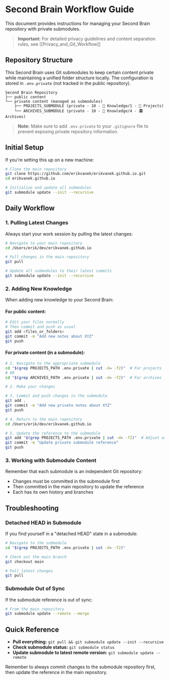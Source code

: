 # Second Brain Workflow Guide

This document provides instructions for managing your Second Brain repository with private submodules.

> **Important:** For detailed privacy guidelines and content separation rules, see [[Privacy_and_Git_Workflow]]

## Repository Structure

This Second Brain uses Git submodules to keep certain content private while maintaining a unified folder structure locally. The configuration is stored in `.env.private` (not tracked in the public repository).

```
Second Brain Repository
├── public content
└── private content (managed as submodules)
    ├── PROJECTS_SUBMODULE (private - 10 - 🧠 Knowledge/1 - 🚀 Projects)
    └── ARCHIVES_SUBMODULE (private - 10 - 🧠 Knowledge/4 - 🏛️ Archives)
```

> **Note:** Make sure to add `.env.private` to your `.gitignore` file to prevent exposing private repository information.

## Initial Setup

If you're setting this up on a new machine:

```bash
# Clone the main repository
git clone https://github.com/erikvanek/erikvanek.github.io.git
cd erikvanek.github.io

# Initialize and update all submodules
git submodule update --init --recursive
```

## Daily Workflow

### 1. Pulling Latest Changes

Always start your work session by pulling the latest changes:

```bash
# Navigate to your main repository
cd /Users/erik/dev/erikvanek.github.io

# Pull changes in the main repository
git pull

# Update all submodules to their latest commits
git submodule update --init --recursive
```

### 2. Adding New Knowledge

When adding new knowledge to your Second Brain:

#### For public content:

```bash
# Edit your files normally
# Then commit and push as usual
git add <files_or_folders>
git commit -m "Add new notes about XYZ"
git push
```

#### For private content (in a submodule):

```bash
# 1. Navigate to the appropriate submodule
cd "$(grep PROJECTS_PATH .env.private | cut -d= -f2)"  # For projects
# OR
cd "$(grep ARCHIVES_PATH .env.private | cut -d= -f2)"  # For archives

# 2. Make your changes

# 3. Commit and push changes in the submodule
git add .
git commit -m "Add new private notes about XYZ"
git push

# 4. Return to the main repository
cd /Users/erik/dev/erikvanek.github.io

# 5. Update the reference to the submodule
git add "$(grep PROJECTS_PATH .env.private | cut -d= -f2)"  # Adjust as needed
git commit -m "Update private submodule reference"
git push
```

### 3. Working with Submodule Content

Remember that each submodule is an independent Git repository:

- Changes must be committed in the submodule first
- Then committed in the main repository to update the reference
- Each has its own history and branches

## Troubleshooting

### Detached HEAD in Submodule

If you find yourself in a "detached HEAD" state in a submodule:

```bash
# Navigate to the submodule
cd "$(grep PROJECTS_PATH .env.private | cut -d= -f2)"

# Check out the main branch
git checkout main

# Pull latest changes
git pull
```

### Submodule Out of Sync

If the submodule reference is out of sync:

```bash
# From the main repository
git submodule update --remote --merge
```

## Quick Reference

- **Pull everything:** `git pull && git submodule update --init --recursive`
- **Check submodule status:** `git submodule status`
- **Update submodule to latest remote version:** `git submodule update --remote`

Remember to always commit changes to the submodule repository first, then update the reference in the main repository.

